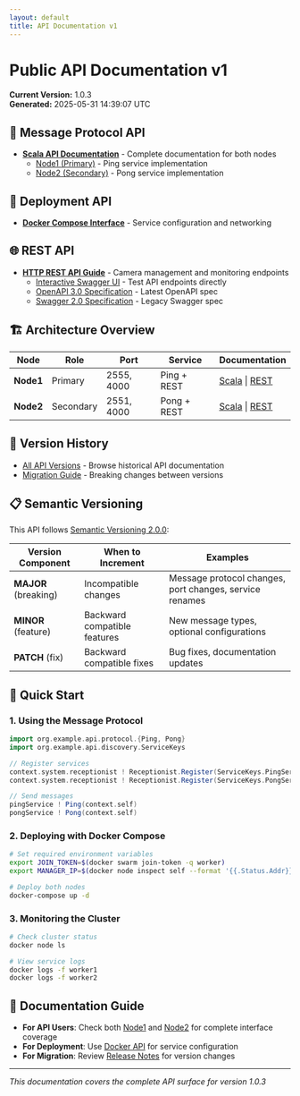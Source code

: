 ```yaml
---
layout: default
title: API Documentation v1
---
```


# Public API Documentation v1

**Current Version:** 1.0.3  
**Generated:** 2025-05-31 14:39:07 UTC

## 📨 Message Protocol API

- [**Scala API Documentation**](./scala/) - Complete documentation for both nodes
  - [Node1 (Primary)](./scala/node1/) - Ping service implementation
  - [Node2 (Secondary)](./scala/node2/) - Pong service implementation

## 🐳 Deployment API

- [**Docker Compose Interface**](./docker/) - Service configuration and networking

## 🌐 REST API

- [**HTTP REST API Guide**](./rest/api-guide.html) - Camera management and monitoring endpoints
  - [Interactive Swagger UI](./rest/index.html) - Test API endpoints directly
  - [OpenAPI 3.0 Specification](./rest/openapi.json) - Latest OpenAPI spec
  - [Swagger 2.0 Specification](./rest/swagger.json) - Legacy Swagger spec

## 🏗️ Architecture Overview

| Node | Role | Port | Service | Documentation |
|------|------|------|---------|---------------|
| **Node1** | Primary | 2555, 4000 | Ping + REST | [Scala](./scala/node1/) \| [REST](./rest/api-guide.html) |
| **Node2** | Secondary | 2551, 4000 | Pong + REST | [Scala](./scala/node2/) \| [REST](./rest/api-guide.html) |

## 🔄 Version History

- [All API Versions](../index.html) - Browse historical API documentation
- [Migration Guide](https://github.com/brunoesposito2/DockerSwarmAkka/releases) - Breaking changes between versions

## 📋 Semantic Versioning

This API follows [Semantic Versioning 2.0.0](https://semver.org/):

| Version Component | When to Increment | Examples |
|------------------|-------------------|----------|
| **MAJOR** (breaking) | Incompatible changes | Message protocol changes, port changes, service renames |
| **MINOR** (feature) | Backward compatible features | New message types, optional configurations |
| **PATCH** (fix) | Backward compatible fixes | Bug fixes, documentation updates |

## 🚀 Quick Start

### 1. Using the Message Protocol

```scala
import org.example.api.protocol.{Ping, Pong}
import org.example.api.discovery.ServiceKeys

// Register services
context.system.receptionist ! Receptionist.Register(ServiceKeys.PingServiceKey, context.self)
context.system.receptionist ! Receptionist.Register(ServiceKeys.PongServiceKey, context.self)

// Send messages
pingService ! Ping(context.self)
pongService ! Pong(context.self)
```

### 2. Deploying with Docker Compose

```bash
# Set required environment variables
export JOIN_TOKEN=$(docker swarm join-token -q worker)
export MANAGER_IP=$(docker node inspect self --format '{{.Status.Addr}}')

# Deploy both nodes
docker-compose up -d
```

### 3. Monitoring the Cluster

```bash
# Check cluster status
docker node ls

# View service logs
docker logs -f worker1
docker logs -f worker2
```

## 📖 Documentation Guide

- **For API Users**: Check both [Node1](./scala/node1/) and [Node2](./scala/node2/) for complete interface coverage
- **For Deployment**: Use [Docker API](./docker/) for service configuration
- **For Migration**: Review [Release Notes](https://github.com/brunoesposito2/DockerSwarmAkka/releases) for version changes

---

*This documentation covers the complete API surface for version 1.0.3*
